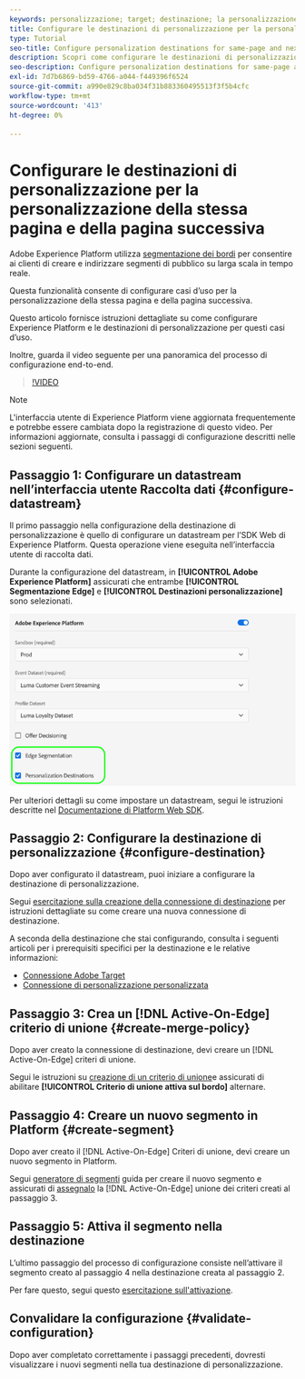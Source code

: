 ```yaml
---
keywords: personalizzazione; target; destinazione; la personalizzazione delle destinazioni; configurare le destinazioni di personalizzazione; stessa pagina; pagina successiva;
title: Configurare le destinazioni di personalizzazione per la personalizzazione della stessa pagina e della pagina successiva
type: Tutorial
seo-title: Configure personalization destinations for same-page and next-page personalization.
description: Scopri come configurare le destinazioni di personalizzazione per la personalizzazione della stessa pagina e della pagina successiva.
seo-description: Configure personalization destinations for same-page and next-page personalization.
exl-id: 7d7b6869-bd59-4766-a044-f449396f6524
source-git-commit: a990e829c8ba034f31b883360495513f3f5b4cfc
workflow-type: tm+mt
source-wordcount: '413'
ht-degree: 0%

---
```


# Configurare le destinazioni di personalizzazione per la personalizzazione della stessa pagina e della pagina successiva

Adobe Experience Platform utilizza [segmentazione dei bordi](../../segmentation/ui/edge-segmentation.md) per consentire ai clienti di creare e indirizzare segmenti di pubblico su larga scala in tempo reale.

Questa funzionalità consente di configurare casi d’uso per la personalizzazione della stessa pagina e della pagina successiva.

Questo articolo fornisce istruzioni dettagliate su come configurare Experience Platform e le destinazioni di personalizzazione per questi casi d’uso.

Inoltre, guarda il video seguente per una panoramica del processo di configurazione end-to-end.

>[!VIDEO](https://video.tv.adobe.com/v/340091/)

>[!NOTE]
>
>L&#39;interfaccia utente di Experience Platform viene aggiornata frequentemente e potrebbe essere cambiata dopo la registrazione di questo video. Per informazioni aggiornate, consulta i passaggi di configurazione descritti nelle sezioni seguenti.

## Passaggio 1: Configurare un datastream nell’interfaccia utente Raccolta dati {#configure-datastream}

Il primo passaggio nella configurazione della destinazione di personalizzazione è quello di configurare un datastream per l’SDK Web di Experience Platform. Questa operazione viene eseguita nell’interfaccia utente di raccolta dati.

Durante la configurazione del datastream, in **[!UICONTROL Adobe Experience Platform]** assicurati che entrambe **[!UICONTROL Segmentazione Edge]** e **[!UICONTROL Destinazioni personalizzazione]** sono selezionati.

![Configurazione di Datastream](../assets/ui/configure-personalization-destinations/datastream-config.png)

Per ulteriori dettagli su come impostare un datastream, segui le istruzioni descritte nel [Documentazione di Platform Web SDK](../../edge/fundamentals/datastreams.md).

## Passaggio 2: Configurare la destinazione di personalizzazione {#configure-destination}

Dopo aver configurato il datastream, puoi iniziare a configurare la destinazione di personalizzazione.

Segui [esercitazione sulla creazione della connessione di destinazione](../ui/connect-destination.md) per istruzioni dettagliate su come creare una nuova connessione di destinazione.

A seconda della destinazione che stai configurando, consulta i seguenti articoli per i prerequisiti specifici per la destinazione e le relative informazioni:

* [Connessione Adobe Target](../catalog/personalization/adobe-target-connection.md)
* [Connessione di personalizzazione personalizzata](../catalog/personalization/custom-personalization.md)

## Passaggio 3: Crea un [!DNL Active-On-Edge] criterio di unione {#create-merge-policy}

Dopo aver creato la connessione di destinazione, devi creare un [!DNL Active-On-Edge] criteri di unione.

Segui le istruzioni su [creazione di un criterio di unione](../../profile/merge-policies/ui-guide.md#create-a-merge-policy)e assicurati di abilitare **[!UICONTROL Criterio di unione attiva sul bordo]** alternare.

## Passaggio 4: Creare un nuovo segmento in Platform {#create-segment}

Dopo aver creato il [!DNL Active-On-Edge] Criteri di unione, devi creare un nuovo segmento in Platform.

Segui [generatore di segmenti](../../segmentation/ui/segment-builder.md) guida per creare il nuovo segmento e assicurati di [assegnalo](../../segmentation/ui/segment-builder.md#merge-policies) la [!DNL Active-On-Edge] unione dei criteri creati al passaggio 3.

## Passaggio 5: Attiva il segmento nella destinazione

L’ultimo passaggio del processo di configurazione consiste nell’attivare il segmento creato al passaggio 4 nella destinazione creata al passaggio 2.

Per fare questo, segui questo [esercitazione sull&#39;attivazione](../ui/activate-profile-request-destinations.md).

## Convalidare la configurazione {#validate-configuration}

Dopo aver completato correttamente i passaggi precedenti, dovresti visualizzare i nuovi segmenti nella tua destinazione di personalizzazione.
